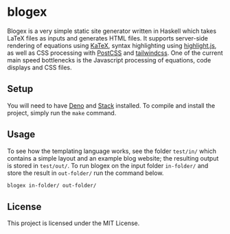 # blogex

Blogex is a very simple static site generator written in Haskell which takes
LaTeX files as inputs and generates HTML files. It supports server-side
rendering of equations using [KaTeX](https://katex.org/), syntax highlighting
using [highlight.js](https://highlightjs.org/), as well as CSS processing with
[PostCSS](https://postcss.org/) and [tailwindcss](https://tailwindcss.com/).
One of the current main speed bottlenecks is the Javascript processing of equations,
code displays and CSS files.

## Setup

You will need to have [Deno](https://deno.com/) and
[Stack](https://www.haskellstack.org/) installed. To compile and install the
project, simply run the `make` command.

## Usage

To see how the templating language works, see the folder `test/in/` which
contains a simple layout and an example blog website; the resulting output is
stored in `test/out/`. To run blogex on the input folder `in-folder/` and
store the result in `out-folder/` run the command below.

```bash
blogex in-folder/ out-folder/
```

## License

This project is licensed under the MIT License.
